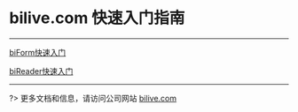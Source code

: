 ﻿# bilive.com 快速入门指南

---

[biForm快速入门](/guides/biform_quickstart)

[biReader快速入门](/bireader_quickstart)

---

?> 更多文档和信息，请访问公司网站 [bilive.com](https://www.bilive.com)


